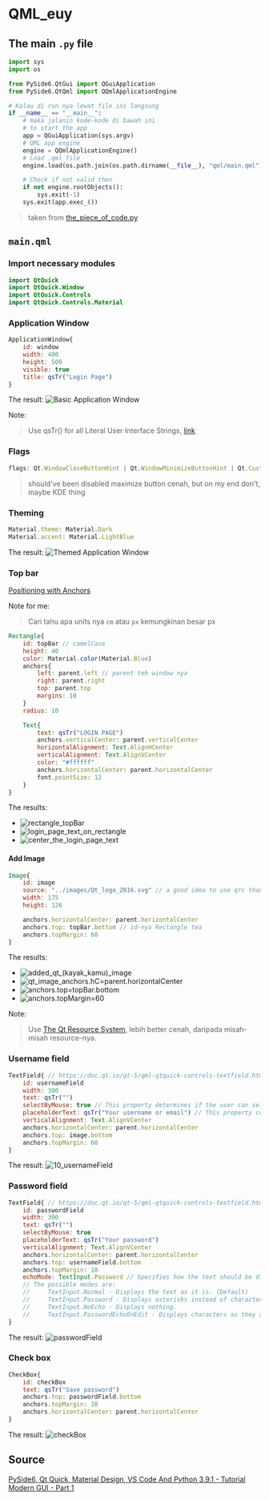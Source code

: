 # QML_euy

## The main `.py` file

```python
import sys
import os

from PySide6.QtGui import QGuiApplication
from PySide6.QtQml import QQmlApplicationEngine

# Kalau di run nya lewat file ini langsung
if __name__ == "__main__":
    # maka jalanin kode-kode di bawah ini
    # to start the app
    app = QGuiApplication(sys.argv)
    # QML app engine
    engine = QQmlApplicationEngine()
    # Load .qml file
    engine.load(os.path.join(os.path.dirname(__file__), "qml/main.qml"))

    # Check if not valid then
    if not engine.rootObjects():
        sys.exit(-1)
    sys.exit(app.exec_())
```

> taken from [the_piece_of_code.py](the_piece_of_code.py)

## `main.qml`

### Import necessary modules

```qml
import QtQuick
import QtQuick.Window
import QtQuick.Controls
import QtQuick.Controls.Material
```

### Application Window

```qml
ApplicationWindow{
    id: window
    width: 400
    height: 500
    visible: true
    title: qsTr("Login Page")
}
```

The result:
![Basic Application Window](images_for_md/1_application_window.png)

Note:
> Use qsTr() for all Literal User Interface Strings, [link](https://doc.qt.io/qt-6/qtquick-internationalization.html)

### Flags

```qml
flags: Qt.WindowCloseButtonHint | Qt.WindowMinimizeButtonHint | Qt.CustomizeWindowHint | Qt.Dialog | Qt.WindowTitleHint
```

> should've been disabled maximize button cenah, but on my end don't, maybe KDE thing

### Theming

```qml
Material.theme: Material.Dark
Material.accent: Material.LightBlue
```

The result:
![Themed Application Window](images_for_md/2_application_window_theming.png)

### Top bar

[Positioning with Anchors](https://doc.qt.io/qt-6/qtquick-positioning-anchors.html)

Note for me:
> Cari tahu apa units nya `cm` atau `px` kemungkinan besar px

```qml
Rectangle{
    id: topBar // camelCase
    height: 40
    color: Material.color(Material.Blue)
    anchors{
        left: parent.left // parent teh window nya
        right: parent.right
        top: parent.top
        margins: 10
    }
    radius: 10

    Text{
        text: qsTr("LOGIN PAGE")
        anchors.verticalCenter: parent.verticalCenter
        horizontalAlignment: Text.AlignHCenter
        verticalAlignment: Text.AlignVCenter
        color: "#ffffff"
        anchors.horizontalCenter: parent.horizontalCenter
        font.pointSize: 12
    }
}
```

The results:

- ![rectangle_topBar](images_for_md/3_rectangle_topBar.png)
- ![login_page_text_on_rectangle](images_for_md/4_login_page_text_on_rectangle.png)
- ![center_the_login_page_text](images_for_md/5_center_the_login_page_text.png)

#### Add Image

```qml
Image{
    id: image
    source: "../images/Qt_logo_2016.svg" // a good idea to use qrc than this
    width: 175
    height: 126

    anchors.horizontalCenter: parent.horizontalCenter
    anchors.top: topBar.bottom // id-nya Rectangle tea
    anchors.topMargin: 60
}
```

The results:

- ![added_qt_(kayak_kamu)_image](images_for_md/6_added_qt_(kayak_kamu)_image.png)
- ![qt_image_anchors.hC=parent.horizontalCenter](images_for_md/7_qt_image_anchors.hC=parent.horizontalCenter.png)
- ![anchors.top=topBar.bottom](images_for_md/8_anchors.top=topBar.bottom.png)
- ![anchors.topMargin=60](images_for_md/9_anchors.topMargin=60.png)

Note:
> Use [The Qt Resource System](https://doc.qt.io/qt-5/resources.html), lebih better cenah, daripada misah-misah resource-nya.

### Username field

```qml
TextField{ // https://doc.qt.io/qt-5/qml-qtquick-controls-textfield.html
    id: usernameField
    width: 300
    text: qsTr("")
    selectByMouse: true // This property determines if the user can select the text with the mouse.
    placeholderText: qsTr("Your username or email") // This property contains the text that is shown in the text field when the text field is empty.
    verticalAlignment: Text.AlignVCenter
    anchors.horizontalCenter: parent.horizontalCenter
    anchors.top: image.bottom
    anchors.topMargin: 60
}
```

The result:
![10_usernameField](images_for_md/10_usernameField.png)

### Password field

```qml
TextField{ // https://doc.qt.io/qt-5/qml-qtquick-controls-textfield.html
    id: passwordField
    width: 300
    text: qsTr("")
    selectByMouse: true
    placeholderText: qsTr("Your password")
    verticalAlignment: Text.AlignVCenter
    anchors.horizontalCenter: parent.horizontalCenter
    anchors.top: usernameField.bottom
    anchors.topMargin: 10
    echoMode: TextInput.Password // Specifies how the text should be displayed in the TextField.
    // The possible modes are:
    //     TextInput.Normal - Displays the text as it is. (Default)
    //     TextInput.Password - Displays asterisks instead of characters.
    //     TextInput.NoEcho - Displays nothing.
    //     TextInput.PasswordEchoOnEdit - Displays characters as they are entered while editing, otherwise displays asterisks.
}
```

The result:
![passwordField](images_for_md/11_passwordField.png)

### Check box

```qml
CheckBox{
    id: checkBox
    text: qsTr("Save password")
    anchors.top: passwordField.bottom
    anchors.topMargin: 10
    anchors.horizontalCenter: parent.horizontalCenter
}
```

The result:
![checkBox](images_for_md/12_checkBox.png)

## Source

[PySide6, Qt Quick, Material Design, VS Code And Python 3.9.1 - Tutorial Modern GUI - Part 1](https://www.youtube.com/watch?v=Jn0PpzB14Y8)
